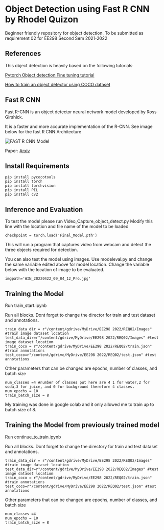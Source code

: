 # Object Detection using Fast R CNN by Rhodel Quizon

Beginner friendly repository for object detection. 
To be submitted as requirement 02 for EE298 Second Sem 2021-2022



## References
This object detection is heavily based on the following tutorials:

[Pytorch Object detection Fine tuning tutorial](https://pytorch.org/tutorials/intermediate/torchvision_tutorial.html)

[How to train an object detector using COCO dataset](https://medium.com/fullstackai/how-to-train-an-object-detector-with-your-own-coco-dataset-in-pytorch-319e7090da5)



## Fast R CNN

Fast R-CNN is an object detector neural network model developed by Ross Girshick.

It is a faster and more accurate implementation of the R-CNN. See image below for the fast R CNN Architecture



![FAST R CNN Model](https://i.ibb.co/tX22fB9/FASTRCNN.png)

Paper:
[Arxiv](https://arxiv.org/abs/1504.08083)


## Install Requirements


```
pip install pycocotools
pip install torch
pip install torchvision
pip install PIL
pip install cv2
```


## Inference and Evaluation

To test the model please run Video_Capture_object_detect.py 
Modify this line with the location and file name of the model to be loaded

```
checkpoint = torch.load('Final_Model.pth')

```

This will run a program that captures video from webcam and detect the three objects required for detection.

You can also test the model using images. Use modeleval.py and change the same variable edited above for model location.
Change the variable below with the location of image to be evaluated.

```
imgpath='WIN_20220422_09_04_12_Pro.jpg'

```

## Training the Model

Run train_start.ipynb

Run all blocks. Dont forget to change the director for train and test dataset and annotations.

```
train_data_dir = r"/content/gdrive/MyDrive/EE298 2022/REQ02/Images" #train image dataset location
test_data_dir=r"/content/gdrive/MyDrive/EE298 2022/REQ02/Images" #test image dataset location
train_coco = r"/content/gdrive/MyDrive/EE298 2022/REQ02/train.json" #train annotations
test_coco=r"/content/gdrive/MyDrive/EE298 2022/REQ02/test.json" #test annotations

```

Other parameters that can be changed are epochs, number of classes, and batch size

```
num_classes =4 #number of classes put here are 4 1 for water,2 for soda,3 for juice, and 0 for background therefore 4 classes.
num_epochs = 10
train_batch_size = 8

```

My training was done in google colab and it only allowed me to train up to batch size of 8.



## Training the Model from previously trained model

Run continue_to_train.ipynb

Run all blocks. Dont forget to change the directory for train and test dataset and annotations.

```
train_data_dir = r"/content/gdrive/MyDrive/EE298 2022/REQ02/Images" #train image dataset location
test_data_dir=r"/content/gdrive/MyDrive/EE298 2022/REQ02/Images" #test image dataset location
train_coco = r"/content/gdrive/MyDrive/EE298 2022/REQ02/train.json" #train annotations
test_coco=r"/content/gdrive/MyDrive/EE298 2022/REQ02/test.json" #test annotations

```

Other parameters that can be changed are epochs, number of classes, and batch size

```
num_classes =4
num_epochs = 10
train_batch_size = 8

```

